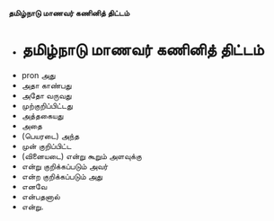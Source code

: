 **தமிழ்நாடு மாணவர் கணினித் திட்டம்**
- # தமிழ்நாடு மாணவர் கணினித் திட்டம்
- pron அது
- அதா காண்பது
- அதோ வருவது
- முற்குறிப்பிட்டது
- அத்தகையது
- அதை
- (பெயரடை) அந்த
- முன் குறிப்பிட்ட
- (வினையடை) என்று கூறும் அளவுக்கு
- என்று குறிக்கப்படும் அவர்
- என்ற குறிக்கப்படும் அது
- எனவே
- என்பதனால்
- என்று.

